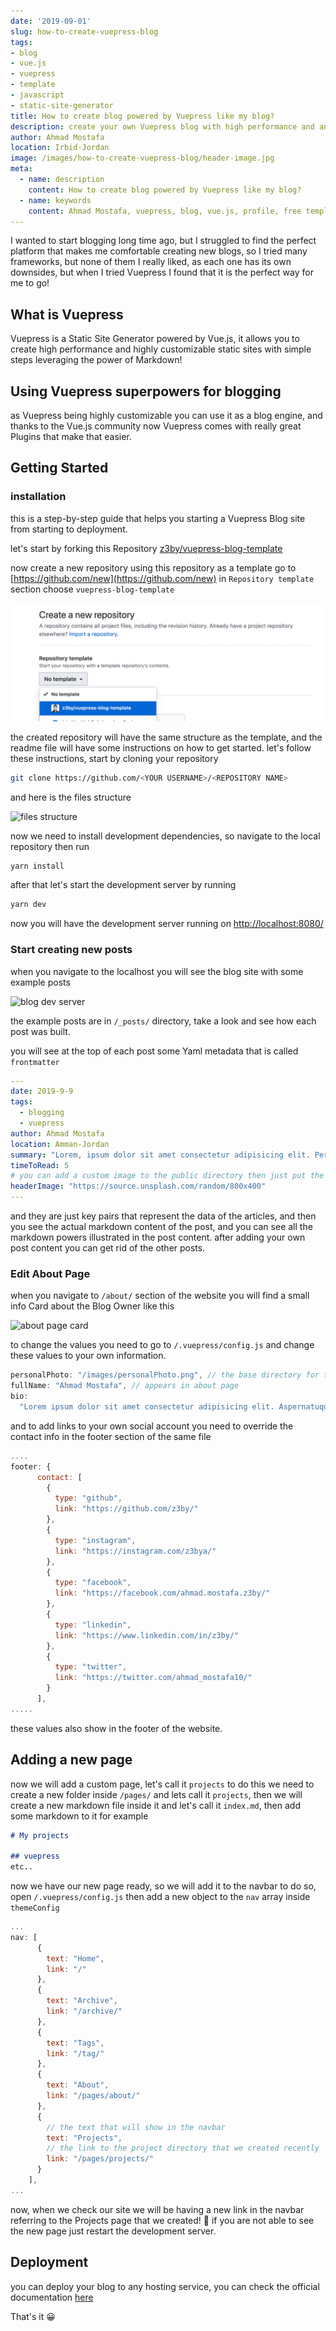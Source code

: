 ```yaml
---
date: '2019-09-01'
slug: how-to-create-vuepress-blog
tags:
- blog
- vue.js
- vuepress
- template
- javascript
- static-site-generator
title: How to create blog powered by Vuepress like my blog?
description: create your own Vuepress blog with high performance and and cool design...
author: Ahmad Mostafa
location: Irbid-Jordan
image: /images/how-to-create-vuepress-blog/header-image.jpg
meta:
  - name: description
    content: How to create blog powered by Vuepress like my blog?
  - name: keywords
    content: Ahmad Mostafa, vuepress, blog, vue.js, profile, free template, open-source
---
```


I wanted to start blogging long time ago, but I struggled to find the perfect platform that makes me comfortable creating new blogs, so I tried many frameworks, but none of them I really liked, as each one has its own downsides, but when I tried Vuepress I found that it is the perfect way for me to go!

## What is Vuepress

Vuepress is a Static Site Generator powered by Vue.js, it allows you to create high performance and highly customizable static sites with simple steps leveraging the power of Markdown!

## Using Vuepress superpowers for blogging

as Vuepress being highly customizable you can use it as a blog engine, and thanks to the Vue.js community now Vuepress comes with really great Plugins that make that easier.

## Getting Started

### installation

this is a step-by-step guide that helps you starting a Vuepress Blog site from starting to deployment.

let's start by forking this Repository [z3by/vuepress-blog-template](https://github.com/z3by/vuepress-blog-template)

now create a new repository using this repository as a template go to [https://github.com/new](https://github.com/new)
in `Repository template` section choose `vuepress-blog-template`

![image](/images/how-to-create-vuepress-blog/1.png)

the created repository will have the same structure as the template, and the readme file will have some instructions on how to get started.
let's follow these instructions, start by cloning your repository

```bash
git clone https://github.com/<YOUR USERNAME>/<REPOSITORY NAME>
```

and here is the files structure

![files structure](/images/how-to-create-vuepress-blog/2.png)

now we need to install development dependencies, so navigate to the local repository then run

```bash
yarn install
```

after that let's start the development server by running

```bash
yarn dev
```

now you will have the development server running on [http://localhost:8080/](http://localhost:8080/)

### Start creating new posts

when you navigate to the localhost you will see the blog site with some example posts

![blog dev server](/images/how-to-create-vuepress-blog/3.png)

the example posts are in `/_posts/` directory, take a look and see how each post was built.

you will see at the top of each post some Yaml metadata that is called `frontmatter`

```yml
---
date: 2019-9-9
tags:
  - blogging
  - vuepress
author: Ahmad Mostafa
location: Amman-Jordan
summary: "Lorem, ipsum dolor sit amet consectetur adipisicing elit. Perspiciatis vel corporis ducimus iste, quos eligendi quidem omnis alias dignissimos reiciendis odio excepturi neque nulla iusto magni reprehenderit atque voluptates dicta."
timeToRead: 5
# you can add a custom image to the public directory then just put the url here for example /images/....
headerImage: "https://source.unsplash.com/random/800x400" 
---

```

and they are just key pairs that represent the data of the articles, and then you see the actual markdown content of the post, and you can see all the markdown powers illustrated in the post content.
after adding your own post content you can get rid of the other posts.

### Edit About Page

when you navigate to `/about/` section of the website you will find a small info Card about the Blog Owner like this

![about page card](/images/how-to-create-vuepress-blog/4.png)

to change the values you need to go to `/.vuepress/config.js` and change these values to your own information.

```js
personalPhoto: "/images/personalPhoto.png", // the base directory for this image is the public directory
fullName: "Ahmad Mostafa", // appears in about page
bio:
  "Lorem ipsum dolor sit amet consectetur adipisicing elit. Aspernatuquam voluptas nam dolorum minus consequuntur fugit quis repellenduhic vero praesentium facilis amet minima officia impedit, expeditquo veniam perferendis.", // appears in about page
```

and to add links to your own social account you need to override the contact info in the footer section of the same file

```js
....
footer: {
      contact: [
        {
          type: "github",
          link: "https://github.com/z3by/"
        },
        {
          type: "instagram",
          link: "https://instagram.com/z3bya/"
        },
        {
          type: "facebook",
          link: "https://facebook.com/ahmad.mostafa.z3by/"
        },
        {
          type: "linkedin",
          link: "https://www.linkedin.com/in/z3by/"
        },
        {
          type: "twitter",
          link: "https://twitter.com/ahmad_mostafa10/"
        }
      ],
.....

```

these values also show in the footer of the website.

## Adding a new page

now we will add a custom page, let's call it `projects`
to do this we need to create a new folder inside `/pages/` and lets call it `projects`, then we will create a new markdown file inside it and let's call it `index.md`, then add some markdown to it for example

```markdown
# My projects

## vuepress
etc..
```

now we have our new page ready, so we will add it to the navbar
to do so, open `/.vuepress/config.js` then add a new object to the `nav` array inside `themeConfig`

```js
...
nav: [
      {
        text: "Home",
        link: "/"
      },
      {
        text: "Archive",
        link: "/archive/"
      },
      {
        text: "Tags",
        link: "/tag/"
      },
      {
        text: "About",
        link: "/pages/about/"
      },
      {
        // the text that will show in the navbar
        text: "Projects",
        // the link to the project directory that we created recently
        link: "/pages/projects/"
      }
    ],
...
```
now, when we check our site we will be having a new link in the navbar referring to the Projects page that we created! :tada:
if you are not able to see the new page just restart the development server.

## Deployment

you can deploy your blog to any hosting service, you can check the official documentation [here](https://vuepress.vuejs.org/guide/deploy.html#github-pages)

That's it :grinning:
